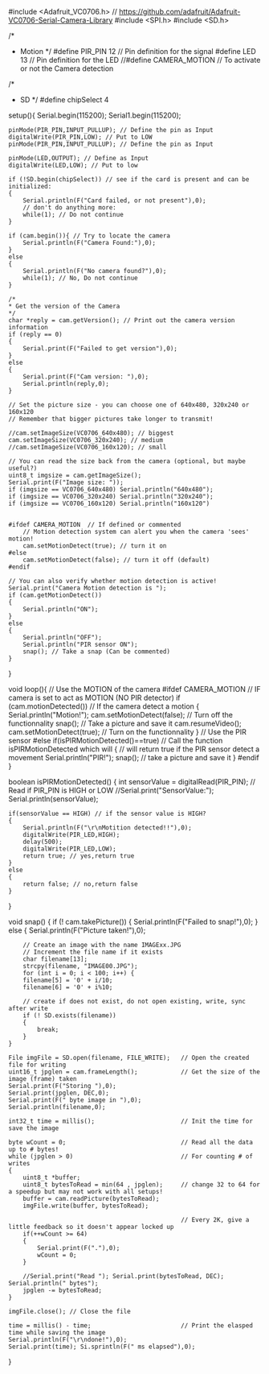 #include <Adafruit_VC0706.h> // https://github.com/adafruit/Adafruit-VC0706-Serial-Camera-Library
#include <SPI.h>
#include <SD.h>

/*
* Motion
*/
#define PIR_PIN 12 // Pin definition for the signal
#define LED 13 // Pin definition for the LED
//#define CAMERA_MOTION // To activate or not the Camera detection

/*
* SD
*/
#define chipSelect 4

setup(){
	Serial.begin(115200);
	Serial1.begin(115200);

	pinMode(PIR_PIN,INPUT_PULLUP); // Define the pin as Input
	digitalWrite(PIR_PIN,LOW); // Put to LOW pinMode(PIR_PIN,INPUT_PULLUP); // Define the pin as Input

	pinMode(LED,OUTPUT); // Define as Input
	digitalWrite(LED,LOW); // Put to low

	if (!SD.begin(chipSelect)) // see if the card is present and can be initialized:
	{ 
		Serial.println(F("Card failed, or not present"),0);
 		// don't do anything more:
 		while(1); // Do not continue
	} 
 
	if (cam.begin()){ // Try to locate the camera
		Serial.println(F("Camera Found:"),0);
	} 
	else
	{
		Serial.println(F("No camera found?"),0); 
 		while(1); // No, Do not continue
	}

	/*
	* Get the version of the Camera
	*/
	char *reply = cam.getVersion(); // Print out the camera version information
	if (reply == 0)
	{
		Serial.print(F("Failed to get version"),0);
	}
	else
	{
		Serial.print(F("Cam version: "),0);
 		Serial.println(reply,0);
	}

	// Set the picture size - you can choose one of 640x480, 320x240 or 160x120 
	// Remember that bigger pictures take longer to transmit!
 
	//cam.setImageSize(VC0706_640x480); // biggest
	cam.setImageSize(VC0706_320x240); // medium
	//cam.setImageSize(VC0706_160x120); // small

	// You can read the size back from the camera (optional, but maybe useful?)
	uint8_t imgsize = cam.getImageSize();
	Serial.print(F("Image size: "));
	if (imgsize == VC0706_640x480) Serial.println("640x480");
	if (imgsize == VC0706_320x240) Serial.println("320x240");
	if (imgsize == VC0706_160x120) Serial.println("160x120")


	#ifdef CAMERA_MOTION  // If defined or commented
		// Motion detection system can alert you when the camera 'sees' motion!
 		cam.setMotionDetect(true); // turn it on
 	#else
 		cam.setMotionDetect(false); // turn it off (default)
 	#endif
 
 	// You can also verify whether motion detection is active!
 	Serial.print("Camera Motion detection is ");
 	if (cam.getMotionDetect()) 
 	{
 		Serial.println("ON");
 	}
 	else 
 	{
 		Serial.println("OFF");
 		Serial.println("PIR sensor ON");
 		snap(); // Take a snap (Can be commented)
 	}

}

void loop(){
	// Use the MOTION of the camera
	#ifdef CAMERA_MOTION // IF camera is set to act as MOTION (NO PIR detector)
 		if (cam.motionDetected()) // If the camera detect a motion
 		{
 			Serial.println("Motion!"); 
 			cam.setMotionDetect(false); // Turn off the functionnality
 			snap(); // Take a picture and save it
 			cam.resumeVideo();
 			cam.setMotionDetect(true); // Turn on the functionnality
 		}
 	// Use the PIR sensor
 	#else
 		if(isPIRMotionDetected()==true) // Call the function isPIRMotionDetected which will
 		{ 								// will return true if the PIR sensor detect a movement
 			Serial.println("PIR!"); 
 			snap(); // take a picture and save it
 		}
 	#endif
}

boolean isPIRMotionDetected()
{
	int sensorValue = digitalRead(PIR_PIN); // Read if PIR_PIN is HIGH or LOW
	//Serial.print("SensorValue:"); Serial.println(sensorValue);
 
 	if(sensorValue == HIGH) // if the sensor value is HIGH?
 	{
 		Serial.println(F("\r\nMotition detected!!"),0);
 		digitalWrite(PIR_LED,HIGH);
 		delay(500);
 		digitalWrite(PIR_LED,LOW);
 		return true; // yes,return true
 	}
 	else
 	{
 		return false; // no,return false
 	}
}

void snap()
{
	if (! cam.takePicture())
 	{
 		Serial.println(F("Failed to snap!"),0);
 	}
 	else 
 	{
 		Serial.println(F("Picture taken!"),0);

		// Create an image with the name IMAGExx.JPG
 		// Increment the file name if it exists
 		char filename[13];
 		strcpy(filename, "IMAGE00.JPG");
 		for (int i = 0; i < 100; i++) {
 		filename[5] = '0' + i/10;
 		filename[6] = '0' + i%10;
 		
 		// create if does not exist, do not open existing, write, sync after write
 		if (! SD.exists(filename))
 		{
 			break;
 		}
 	}
 
 	File imgFile = SD.open(filename, FILE_WRITE); 	// Open the created file for writing 
 	uint16_t jpglen = cam.frameLength(); 			// Get the size of the image (frame) taken 
	Serial.print(F("Storing "),0);
 	Serial.print(jpglen, DEC,0);
 	Serial.print(F(" byte image in "),0);
 	Serial.println(filename,0);
 
 	int32_t time = millis(); 						// Init the time for save the image
 
 	byte wCount = 0; 								// Read all the data up to # bytes!
 	while (jpglen > 0) 								// For counting # of writes
 	{ 
 		uint8_t *buffer;
 		uint8_t bytesToRead = min(64 , jpglen); 	// change 32 to 64 for a speedup but may not work with all setups!
 		buffer = cam.readPicture(bytesToRead);
 		imgFile.write(buffer, bytesToRead);
 
 													// Every 2K, give a little feedback so it doesn't appear locked up
 		if(++wCount >= 64)
 		{
 			Serial.print(F("."),0);
 			wCount = 0;
 		}
 
 		//Serial.print("Read "); Serial.print(bytesToRead, DEC); Serial.println(" bytes");
 		jpglen -= bytesToRead;
 	}
 	
 	imgFile.close(); // Close the file

	time = millis() - time; 						// Print the elasped time while saving the image
 	Serial.println(F("\r\ndone!"),0);
 	Serial.print(time); Si.sprintln(F(" ms elapsed"),0);
}